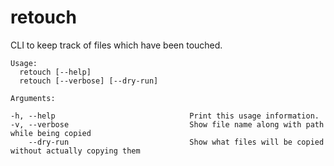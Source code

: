 # retouch

CLI to keep track of files which have been touched.

```text
Usage:
  retouch [--help]
  retouch [--verbose] [--dry-run]

Arguments:

-h, --help                              Print this usage information.
-v, --verbose                           Show file name along with path while being copied
    --dry-run                           Show what files will be copied without actually copying them
```
